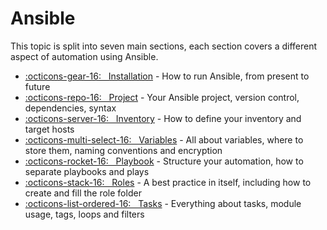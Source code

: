 # Ansible

This topic is split into seven main sections, each section covers a different aspect of automation using Ansible.

* [:octicons-gear-16: &nbsp; Installation](installation.md) - How to run Ansible, from present to future
* [:octicons-repo-16: &nbsp; Project](project.md) - Your Ansible project, version control, dependencies, syntax
* [:octicons-server-16: &nbsp; Inventory](inventory.md) - How to define your inventory and target hosts
* [:octicons-multi-select-16: &nbsp; Variables](variables.md) - All about variables, where to store them, naming conventions and encryption
* [:octicons-rocket-16: &nbsp; Playbook](playbook.md) - Structure your automation, how to separate playbooks and plays
* [:octicons-stack-16: &nbsp; Roles](roles.md) - A best practice in itself, including how to create and fill the role folder
* [:octicons-list-ordered-16: &nbsp; Tasks](tasks.md) - Everything about tasks, module usage, tags, loops and filters
